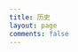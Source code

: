 ```yaml
---
title: 历史
layout: page
comments: false
---
```


<!-- <div class="timeline">
    <div class="timeline-item active">
        <div class="year">2007 <span class="marker"><span class="dot"></span></span>
        </div>
        <div class="info">初试个人博客，先后在天涯博客和Blogger上落脚</div>
    </div>
    <div class="timeline-item active">
        <div class="year">2009.6 <span class="marker"><span class="dot"></span></span>
        </div>
        <div class="info">开始用Wordpress搭建独立博客，注册域名aabaa.cn，使用由cmded提供的免费虚拟主机</div>
    </div>
    <div class="timeline-item active">
        <div class="year">2010 <span class="marker"><span class="dot"></span></span>
        </div>
        <div class="info">cn域名因过期或未备案被收回，导致博客消失一段时间</div>
    </div>
    <div class="timeline-item active">
        <div class="year">2011.6 <span class="marker"><span class="dot"></span></span>
        </div>
        <div class="info">购买域名9441.me，网站重新建立，部分数据丢失</div>
    </div>
    <div class="timeline-item active">
        <div class="year">2014.1 <span class="marker"><span class="dot"></span></span>
        </div>
        <div class="info">离域名到期还有半年时更换新域名haomwei.com，原域名301重定向至此</div>
    </div>
    <div class="timeline-item active">
        <div class="year">2014.2 <span class="marker"><span class="dot"></span></span>
        </div>
        <div class="info">博客程序由Wordpress更换至国产PHP程序Typecho</div>
    </div>
    <div class="timeline-item active">
        <div class="year">2014.3 <span class="marker"><span class="dot"></span></span>
        </div>
        <div class="info">主机迁移至性价比出众的香港TECHNETCAL付费空间</div>
    </div>
    <div class="timeline-item active">
        <div class="year">2015.1 <span class="marker"><span class="dot"></span></span>
        </div>
        <div class="info">主机短暂迁移至Bandwagon Host（搬瓦工）提供的廉价VPS</div>
    </div>
    <div class="timeline-item active">
        <div class="year">2015.2 <span class="marker"><span class="dot"></span></span>
        </div>
        <div class="info">博客程序由Typecho更换至Hexo，并同时托管于Github和Gitcafe</div>
    </div>
    <div class="timeline-item active">
        <div class="year">2015.6 <span class="marker"><span class="dot"></span></span>
        </div>
        <div class="info">域名完成国内备案，开始使用又拍云CDN加速服务，并开启全站https访问</div>
    </div>
    <div class="timeline-item active">
        <div class="year">2015.10 <span class="marker"><span class="dot"></span></span>
        </div>
        <div class="info">服务器迁移至阿里云ECS青岛机房，海外访问解析至DigitalOcean</div>
    </div>
</div> -->